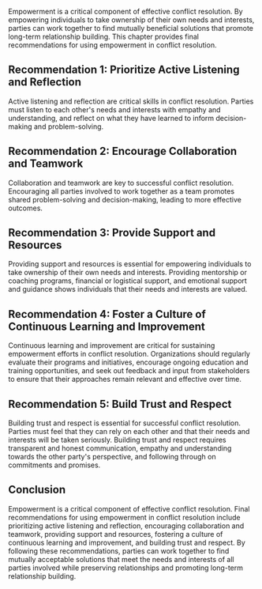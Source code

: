 
Empowerment is a critical component of effective conflict resolution. By empowering individuals to take ownership of their own needs and interests, parties can work together to find mutually beneficial solutions that promote long-term relationship building. This chapter provides final recommendations for using empowerment in conflict resolution.

Recommendation 1: Prioritize Active Listening and Reflection
------------------------------------------------------------

Active listening and reflection are critical skills in conflict resolution. Parties must listen to each other's needs and interests with empathy and understanding, and reflect on what they have learned to inform decision-making and problem-solving.

Recommendation 2: Encourage Collaboration and Teamwork
------------------------------------------------------

Collaboration and teamwork are key to successful conflict resolution. Encouraging all parties involved to work together as a team promotes shared problem-solving and decision-making, leading to more effective outcomes.

Recommendation 3: Provide Support and Resources
-----------------------------------------------

Providing support and resources is essential for empowering individuals to take ownership of their own needs and interests. Providing mentorship or coaching programs, financial or logistical support, and emotional support and guidance shows individuals that their needs and interests are valued.

Recommendation 4: Foster a Culture of Continuous Learning and Improvement
-------------------------------------------------------------------------

Continuous learning and improvement are critical for sustaining empowerment efforts in conflict resolution. Organizations should regularly evaluate their programs and initiatives, encourage ongoing education and training opportunities, and seek out feedback and input from stakeholders to ensure that their approaches remain relevant and effective over time.

Recommendation 5: Build Trust and Respect
-----------------------------------------

Building trust and respect is essential for successful conflict resolution. Parties must feel that they can rely on each other and that their needs and interests will be taken seriously. Building trust and respect requires transparent and honest communication, empathy and understanding towards the other party's perspective, and following through on commitments and promises.

Conclusion
----------

Empowerment is a critical component of effective conflict resolution. Final recommendations for using empowerment in conflict resolution include prioritizing active listening and reflection, encouraging collaboration and teamwork, providing support and resources, fostering a culture of continuous learning and improvement, and building trust and respect. By following these recommendations, parties can work together to find mutually acceptable solutions that meet the needs and interests of all parties involved while preserving relationships and promoting long-term relationship building.
